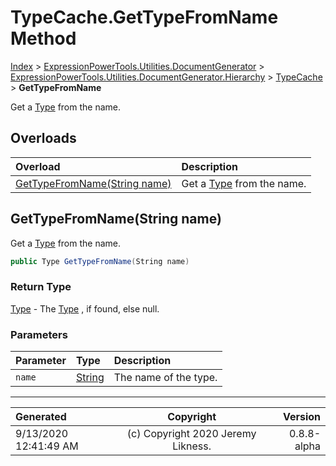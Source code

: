 ﻿# TypeCache.GetTypeFromName Method

[Index](../index.md) > [ExpressionPowerTools.Utilities.DocumentGenerator](ExpressionPowerTools.Utilities.DocumentGenerator.a.md) > [ExpressionPowerTools.Utilities.DocumentGenerator.Hierarchy](ExpressionPowerTools.Utilities.DocumentGenerator.Hierarchy.n.md) > [TypeCache](ExpressionPowerTools.Utilities.DocumentGenerator.Hierarchy.TypeCache.cs.md) > **GetTypeFromName**

Get a [Type](https://docs.microsoft.com/dotnet/api/system.type) from the name.

## Overloads

| Overload | Description |
| :-- | :-- |
| [GetTypeFromName(String name)](#gettypefromnamestring-name) | Get a [Type](https://docs.microsoft.com/dotnet/api/system.type) from the name. |
## GetTypeFromName(String name)

Get a [Type](https://docs.microsoft.com/dotnet/api/system.type) from the name.

```csharp
public Type GetTypeFromName(String name)
```

### Return Type

 [Type](https://docs.microsoft.com/dotnet/api/system.type)  - The [Type](https://docs.microsoft.com/dotnet/api/system.type) , if found, else null.

### Parameters

| Parameter | Type | Description |
| :-- | :-- | :-- |
| `name` | [String](https://docs.microsoft.com/dotnet/api/system.string) | The name of the type. |



---

| Generated | Copyright | Version |
| :-- | :-: | --: |
| 9/13/2020 12:41:49 AM | (c) Copyright 2020 Jeremy Likness. | 0.8.8-alpha |
